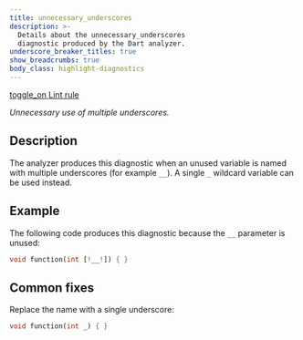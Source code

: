```yaml
---
title: unnecessary_underscores
description: >-
  Details about the unnecessary_underscores
  diagnostic produced by the Dart analyzer.
underscore_breaker_titles: true
show_breadcrumbs: true
body_class: highlight-diagnostics
---
```


<div class="tags">
  <a class="tag-label"
      href="/tools/linter-rules/unnecessary_underscores"
      title="Learn about the lint rule that enables this diagnostic."
      aria-label="Learn about the lint rule that enables this diagnostic."
      target="_blank">
    <span class="material-symbols" aria-hidden="true">toggle_on</span>
    <span>Lint rule</span>
  </a>
</div>

_Unnecessary use of multiple underscores._

## Description

The analyzer produces this diagnostic when an unused variable is named
with multiple underscores (for example `__`). A single `_` wildcard variable
can be used instead.

## Example

The following code produces this diagnostic because the `__` parameter is unused:

```dart
void function(int [!__!]) { }
```

## Common fixes

Replace the name with a single underscore:

```dart
void function(int _) { }
```
